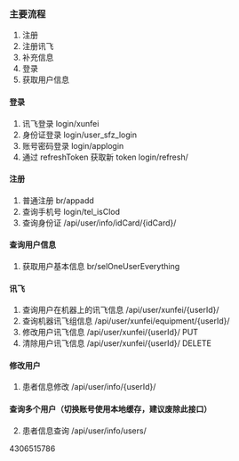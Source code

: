 ### 主要流程
1. 注册 
3. 注册讯飞
4. 补充信息
5. 登录 
6. 获取用户信息  

#### 登录
1. 讯飞登录 login/xunfei
2. 身份证登录 login/user_sfz_login
3. 账号密码登录 login/applogin
4. 通过 refreshToken 获取新 token login/refresh/

#### 注册
1. 普通注册 br/appadd
2. 查询手机号 login/tel_isClod
3. 查询身份证 /api/user/info/idCard/{idCard}/
    
#### 查询用户信息
1. 获取用户基本信息  br/selOneUserEverything

#### 讯飞
1. 查询用户在机器上的讯飞信息 /api/user/xunfei/{userId}/
2. 查询机器讯飞组信息 /api/user/xunfei/equipment/{userId}/
3. 修改用户讯飞信息 /api/user/xunfei/{userId}/ PUT
4. 清除用户讯飞信息 /api/user/xunfei/{userId}/ DELETE

#### 修改用户
1. 患者信息修改 /api/user/info/{userId}/

#### 查询多个用户（切换账号使用本地缓存，建议废除此接口）
2. 患者信息查询 /api/user/info/users/

4306515786

